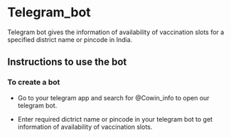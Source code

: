 # **Telegram_bot**

Telegram bot gives the information of availability of vaccination slots for a specified district name or pincode in India.

## Instructions to use the bot

### To create a bot 

- Go to your telegram app and search for @Cowin_info to open our telegram bot.

- Enter required dictrict name or pincode in your telegram bot to get information of availability of vaccination slots.

